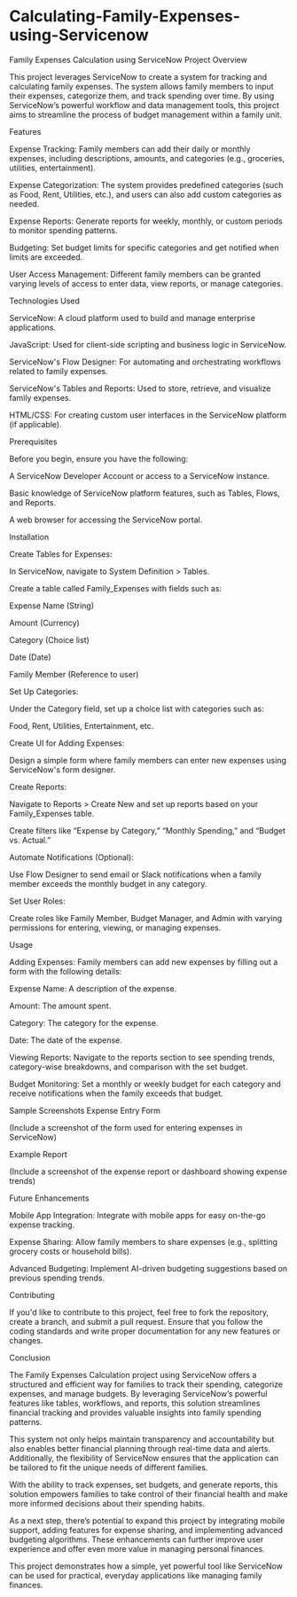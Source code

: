 # Calculating-Family-Expenses-using-Servicenow

Family Expenses Calculation using ServiceNow
Project Overview

This project leverages ServiceNow to create a system for tracking and calculating family expenses. The system allows family members to input their expenses, categorize them, and track spending over time. By using ServiceNow’s powerful workflow and data management tools, this project aims to streamline the process of budget management within a family unit.

Features

Expense Tracking: Family members can add their daily or monthly expenses, including descriptions, amounts, and categories (e.g., groceries, utilities, entertainment).

Expense Categorization: The system provides predefined categories (such as Food, Rent, Utilities, etc.), and users can also add custom categories as needed.

Expense Reports: Generate reports for weekly, monthly, or custom periods to monitor spending patterns.

Budgeting: Set budget limits for specific categories and get notified when limits are exceeded.

User Access Management: Different family members can be granted varying levels of access to enter data, view reports, or manage categories.

Technologies Used

ServiceNow: A cloud platform used to build and manage enterprise applications.

JavaScript: Used for client-side scripting and business logic in ServiceNow.

ServiceNow's Flow Designer: For automating and orchestrating workflows related to family expenses.

ServiceNow's Tables and Reports: Used to store, retrieve, and visualize family expenses.

HTML/CSS: For creating custom user interfaces in the ServiceNow platform (if applicable).

Prerequisites

Before you begin, ensure you have the following:

A ServiceNow Developer Account or access to a ServiceNow instance.

Basic knowledge of ServiceNow platform features, such as Tables, Flows, and Reports.

A web browser for accessing the ServiceNow portal.

Installation

Create Tables for Expenses:

In ServiceNow, navigate to System Definition > Tables.

Create a table called Family_Expenses with fields such as:

Expense Name (String)

Amount (Currency)

Category (Choice list)

Date (Date)

Family Member (Reference to user)

Set Up Categories:

Under the Category field, set up a choice list with categories such as:

Food, Rent, Utilities, Entertainment, etc.

Create UI for Adding Expenses:

Design a simple form where family members can enter new expenses using ServiceNow's form designer.

Create Reports:

Navigate to Reports > Create New and set up reports based on your Family_Expenses table.

Create filters like “Expense by Category,” “Monthly Spending,” and “Budget vs. Actual.”

Automate Notifications (Optional):

Use Flow Designer to send email or Slack notifications when a family member exceeds the monthly budget in any category.

Set User Roles:

Create roles like Family Member, Budget Manager, and Admin with varying permissions for entering, viewing, or managing expenses.

Usage

Adding Expenses: Family members can add new expenses by filling out a form with the following details:

Expense Name: A description of the expense.

Amount: The amount spent.

Category: The category for the expense.

Date: The date of the expense.

Viewing Reports: Navigate to the reports section to see spending trends, category-wise breakdowns, and comparison with the set budget.

Budget Monitoring: Set a monthly or weekly budget for each category and receive notifications when the family exceeds that budget.

Sample Screenshots
Expense Entry Form

(Include a screenshot of the form used for entering expenses in ServiceNow)

Example Report

(Include a screenshot of the expense report or dashboard showing expense trends)

Future Enhancements

Mobile App Integration: Integrate with mobile apps for easy on-the-go expense tracking.

Expense Sharing: Allow family members to share expenses (e.g., splitting grocery costs or household bills).

Advanced Budgeting: Implement AI-driven budgeting suggestions based on previous spending trends.

Contributing

If you'd like to contribute to this project, feel free to fork the repository, create a branch, and submit a pull request. Ensure that you follow the coding standards and write proper documentation for any new features or changes.

Conclusion

The Family Expenses Calculation project using ServiceNow offers a structured and efficient way for families to track their spending, categorize expenses, and manage budgets. By leveraging ServiceNow’s powerful features like tables, workflows, and reports, this solution streamlines financial tracking and provides valuable insights into family spending patterns.

This system not only helps maintain transparency and accountability but also enables better financial planning through real-time data and alerts. Additionally, the flexibility of ServiceNow ensures that the application can be tailored to fit the unique needs of different families.

With the ability to track expenses, set budgets, and generate reports, this solution empowers families to take control of their financial health and make more informed decisions about their spending habits.

As a next step, there’s potential to expand this project by integrating mobile support, adding features for expense sharing, and implementing advanced budgeting algorithms. These enhancements can further improve user experience and offer even more value in managing personal finances.

This project demonstrates how a simple, yet powerful tool like ServiceNow can be used for practical, everyday applications like managing family finances.
